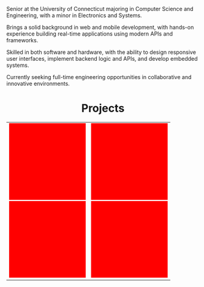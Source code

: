 Senior at the University of Connecticut majoring in Computer Science and Engineering, with a minor in Electronics and Systems.

Brings a solid background in web and mobile development, with hands-on experience building real-time applications using modern APIs and frameworks.

Skilled in both software and hardware, with the ability to design responsive user interfaces, implement backend logic and APIs, and develop embedded systems.

Currently seeking full-time engineering opportunities in collaborative and innovative environments.


<div style="text-align: center;">
  <h1>Projects</h1>
  <table width="500px" height="500px" style="margin: 0 auto;">
      <td style="vertical-align: top; width: 50%; height: 100%; text-align: center;">
        <img src="/Solid_red.png" width="100%" height="50%" /><br/>
        <img src="/Solid_red.png" width="100%" height="50%" /><br/>
      </td>
      <td style="vertical-align: top; width: 50%; height: 100%; text-align: center;">
        <img src="/Solid_red.png" width="100%" height="50%" /><br/>
        <img src="/Solid_red.png" width="100%" height="50%" /><br/>
      </td>
  </table>
</div>

